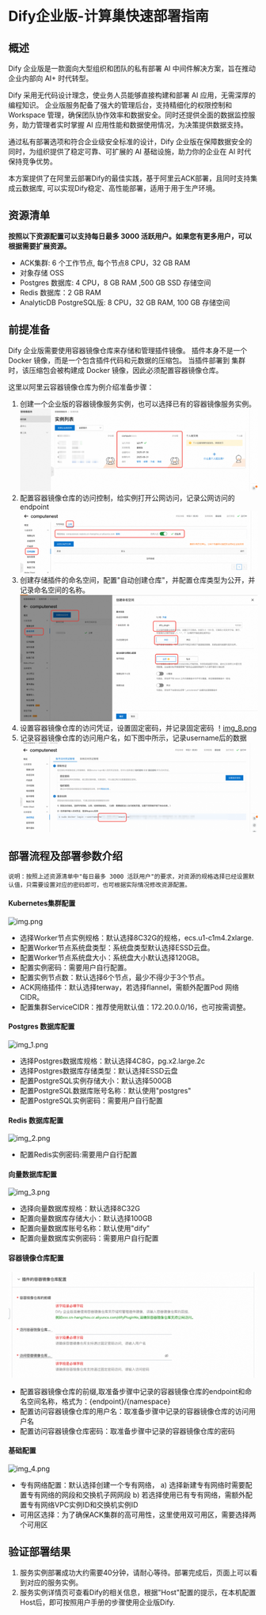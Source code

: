 # Dify企业版-计算巢快速部署指南

## 概述

Dify 企业版是一款面向大型组织和团队的私有部署 AI 中间件解决方案，旨在推动企业内部向 AI+ 时代转型。

Dify 采用无代码设计理念，使业务人员能够直接构建和部署 AI 应用，无需深厚的编程知识。 企业版服务配备了强大的管理后台，支持精细化的权限控制和 Workspace 管理，确保团队协作效率和数据安全。同时还提供全面的数据监控服务，助力管理者实时掌握 AI 应用性能和数据使用情况，为决策提供数据支持。

通过私有部署选项和符合企业级安全标准的设计，Dify 企业版在保障数据安全的同时，为组织提供了稳定可靠、可扩展的 AI 基础设施，助力你的企业在 AI 时代保持竞争优势。

本方案提供了在阿里云部署Dify的最佳实践，基于阿里云ACK部署，且同时支持集成云数据库, 可以实现Dify稳定、高性能部署，适用于用于生产环境。


## 资源清单

**按照以下资源配置可以支持每日最多 3000 活跃用户。如果您有更多用户，可以根据需要扩展资源。**

- ACK集群: 6 个工作节点, 每个节点8 CPU，32 GB RAM
- 对象存储 OSS
- Postgres 数据库: 4 CPU，8 GB RAM ,500 GB SSD 存储空间
- Redis 数据库：2 GB RAM
- AnalyticDB PostgreSQL版: 8 CPU，32 GB RAM, 100 GB 存储空间

## 前提准备

Dify 企业版需要使用容器镜像仓库来存储和管理插件镜像。 插件本身不是一个 Docker 镜像，而是一个包含插件代码和元数据的压缩包。
当插件部署到 集群时，该压缩包会被构建成 Docker 镜像，因此必须配置容器镜像仓库。

这里以阿里云容器镜像仓库为例介绍准备步骤：
1. 创建一个企业版的容器镜像服务实例，也可以选择已有的容器镜像服务实例。
   ![img_6.png](img_6.png)
2. 配置容器镜像仓库的访问控制，给实例打开公网访问，记录公网访问的endpoint
   ![img_7.png](img_7.png)
3. 创建存储插件的命名空间，配置"自动创建仓库"，并配置仓库类型为公开，并记录命名空间的名称。
   ![img_10.png](img_10.png)
4. 设置容器镜像仓库的访问凭证，设置固定密码，并记录固定密码
   ！[img_8.png](img_8.png)
5. 记录容器镜像仓库的访问用户名，如下图中所示，记录username后的数据
   ![img_9.png](img_9.png)

## 部署流程及部署参数介绍

```
说明：按照上述资源清单中"每日最多 3000 活跃用户"的要求，对资源的规格选择已经设置默认值，只需要设置对应的密码即可，也可根据实际情况修改资源配置。
```

#### Kubernetes集群配置
  
   ![img.png](img.png)
   -  选择Worker节点实例规格：默认选择8C32G的规格，ecs.u1-c1m4.2xlarge.
   -  配置Worker节点系统盘类型：系统盘类型默认选择ESSD云盘。
   -  配置Worker节点系统盘大小：系统盘大小默认选择120GB。
   -  配置实例密码：需要用户自行配置。
   -  配置实例节点数：默认选择6个节点，最少不得少于3个节点。
   -  ACK网络插件：默认选择terway，若选择flannel，需额外配置Pod 网络CIDR。
   -  配置集群ServiceCIDR：推荐使用默认值：172.20.0.0/16，也可按需调整。
#### Postgres 数据库配置
  ![img_1.png](img_1.png)
  - 选择Postgres数据库规格：默认选择4C8G，pg.x2.large.2c
  - 选择Postgres数据库存储类型：默认选择ESSD云盘
  - 配置PostgreSQL实例存储大小：默认选择500GB
  - 配置PostgreSQL数据库账号名称：默认使用"postgres"
  - 配置PostgreSQL实例密码：需要用户自行配置
#### Redis 数据库配置
![img_2.png](img_2.png)
  - 配置Redis实例密码:需要用户自行配置
#### 向量数据库配置
![img_3.png](img_3.png)
  - 选择向量数据库规格：默认选择8C32G
  - 配置向量数据库存储大小：默认选择100GB
  - 配置向量数据库账号名称：默认使用"dify"
  - 配置向量数据库实例密码：需要用户自行配置
#### 容器镜像仓库配置
![img_11.png](img_11.png)
- 配置容器镜像仓库的前缀,取准备步骤中记录的容器镜像仓库的endpoint和命名空间名称，格式为：{endpoint}/{namespace}
- 配置访问容器镜像仓库的用户名：取准备步骤中记录的容器镜像仓库的访问用户名
- 配置访问容器镜像仓库密码：取准备步骤中记录的容器镜像仓库的密码
#### 基础配置
![img_4.png](img_4.png)
  - 专有网络配置：默认选择创建一个专有网络，
     a) 选择新建专有网络时需要配置专有网络的网段和交换机子网网段
     b) 若选择使用已有专有网络，需额外配置专有网络VPC实例ID和交换机实例ID
  - 可用区选择：为了确保ACK集群的高可用性，这里使用双可用区，需要选择两个可用区

## 验证部署结果

1. 服务实例部署成功大约需要40分钟，请耐心等待。部署完成后，页面上可以看到对应的服务实例。
2. 服务实例详情页可查看Dify的相关信息，根据"Host"配置的提示，在本机配置Host后，即可按照用户手册的步骤使用企业版Dify.
